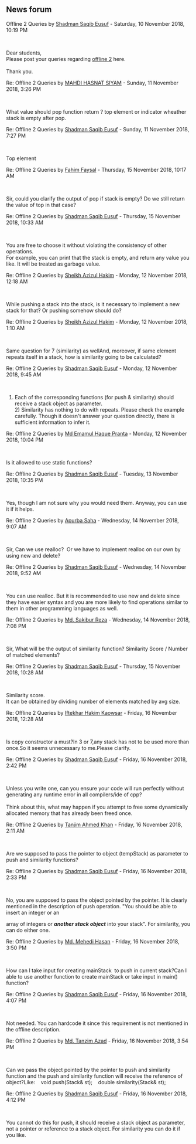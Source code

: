 <h2>News forum</h2><a href="https://moodle.cse.buet.ac.bd/user/view.php?id=1531&course=399"></a>
Offline 2 Queries
by <a href="https://moodle.cse.buet.ac.bd/user/view.php?id=1531&course=399">Shadman Saqib Eusuf</a> - Saturday, 10 November 2018, 10:19 PM


 

Dear students,<br />Please post your queries regarding <a href="..%5C..%5Cfile%5COffline_2.docx">offline 2</a> here.<br /><br />Thank you.





<a href="https://moodle.cse.buet.ac.bd/user/view.php?id=1461&course=399"></a>
Re: Offline 2 Queries
by <a href="https://moodle.cse.buet.ac.bd/user/view.php?id=1461&course=399">MAHDI HASNAT SIYAM</a> - Sunday, 11 November 2018, 3:26 PM


 

What value should pop function return ? top element or indicator wheather stack is empty after pop.





<a href="https://moodle.cse.buet.ac.bd/user/view.php?id=1531&course=399"></a>
Re: Offline 2 Queries
by <a href="https://moodle.cse.buet.ac.bd/user/view.php?id=1531&course=399">Shadman Saqib Eusuf</a> - Sunday, 11 November 2018, 7:27 PM


 

Top element





<a href="https://moodle.cse.buet.ac.bd/user/view.php?id=1454&course=399"></a>
Re: Offline 2 Queries
by <a href="https://moodle.cse.buet.ac.bd/user/view.php?id=1454&course=399">Fahim  Faysal</a> - Thursday, 15 November 2018, 10:17 AM


 

Sir, could you clarify the output of pop if stack is empty? Do we still return the value of top in that case? 





<a href="https://moodle.cse.buet.ac.bd/user/view.php?id=1531&course=399"></a>
Re: Offline 2 Queries
by <a href="https://moodle.cse.buet.ac.bd/user/view.php?id=1531&course=399">Shadman Saqib Eusuf</a> - Thursday, 15 November 2018, 10:33 AM


 

You are free to choose it without violating the consistency of other operations.<br />For example, you can print that the stack is empty, and return any value you like. It will be treated as garbage value.













<a href="https://moodle.cse.buet.ac.bd/user/view.php?id=1443&course=399"></a>
Re: Offline 2 Queries
by <a href="https://moodle.cse.buet.ac.bd/user/view.php?id=1443&course=399">Sheikh Azizul Hakim</a> - Monday, 12 November 2018, 12:18 AM


 

While pushing a stack into the stack, is it necessary to implement a new stack for that? Or pushing somehow should do?





<a href="https://moodle.cse.buet.ac.bd/user/view.php?id=1443&course=399"></a>
Re: Offline 2 Queries
by <a href="https://moodle.cse.buet.ac.bd/user/view.php?id=1443&course=399">Sheikh Azizul Hakim</a> - Monday, 12 November 2018, 1:10 AM


 

Same question for 7 (similarity) as wellAnd, moreover, if same element repeats itself in a stack, how is similarity going to be calculated?





<a href="https://moodle.cse.buet.ac.bd/user/view.php?id=1531&course=399"></a>
Re: Offline 2 Queries
by <a href="https://moodle.cse.buet.ac.bd/user/view.php?id=1531&course=399">Shadman Saqib Eusuf</a> - Monday, 12 November 2018, 9:45 AM


 

1) Each of the corresponding functions (for push & similarity) should receive a stack object as parameter.<br />2) Similarity has nothing to do with repeats. Please check the example carefully. Though it doesn't answer your question directly, there is sufficient information to infer it.











<a href="https://moodle.cse.buet.ac.bd/user/view.php?id=1409&course=399"></a>
Re: Offline 2 Queries
by <a href="https://moodle.cse.buet.ac.bd/user/view.php?id=1409&course=399">Md Emamul Haque Pranta</a> - Monday, 12 November 2018, 10:04 PM


 

Is it allowed to use static functions?





<a href="https://moodle.cse.buet.ac.bd/user/view.php?id=1531&course=399"></a>
Re: Offline 2 Queries
by <a href="https://moodle.cse.buet.ac.bd/user/view.php?id=1531&course=399">Shadman Saqib Eusuf</a> - Tuesday, 13 November 2018, 10:35 PM


 

Yes, though I am not sure why you would need them. Anyway, you can use it if it helps.









<a href="https://moodle.cse.buet.ac.bd/user/view.php?id=1449&course=399"></a>
Re: Offline 2 Queries
by <a href="https://moodle.cse.buet.ac.bd/user/view.php?id=1449&course=399">Apurba Saha</a> - Wednesday, 14 November 2018, 9:07 AM


 

Sir, Can we use realloc?  Or we have to implement realloc on our own by using new and delete?  





<a href="https://moodle.cse.buet.ac.bd/user/view.php?id=1531&course=399"></a>
Re: Offline 2 Queries
by <a href="https://moodle.cse.buet.ac.bd/user/view.php?id=1531&course=399">Shadman Saqib Eusuf</a> - Wednesday, 14 November 2018, 9:52 AM


 

You can use realloc. But it is recommended to use new and delete since they have easier syntax and you are more likely to find operations similar to them in other programming languages as well.









<a href="https://moodle.cse.buet.ac.bd/user/view.php?id=1438&course=399"></a>
Re: Offline 2 Queries
by <a href="https://moodle.cse.buet.ac.bd/user/view.php?id=1438&course=399">Md. Sakibur  Reza</a> - Wednesday, 14 November 2018, 7:08 PM


 

Sir, What will be the output of similarity function? Similarity Score / Number of matched elements? 





<a href="https://moodle.cse.buet.ac.bd/user/view.php?id=1531&course=399"></a>
Re: Offline 2 Queries
by <a href="https://moodle.cse.buet.ac.bd/user/view.php?id=1531&course=399">Shadman Saqib Eusuf</a> - Thursday, 15 November 2018, 10:28 AM


 

Similarity score.<br />It can be obtained by dividing number of elements matched by avg size.









<a href="https://moodle.cse.buet.ac.bd/user/view.php?id=1442&course=399"></a>
Re: Offline 2 Queries
by <a href="https://moodle.cse.buet.ac.bd/user/view.php?id=1442&course=399">Iftekhar Hakim Kaowsar</a> - Friday, 16 November 2018, 12:28 AM


 

Is copy constructor a must?In 3 or 7,any stack has not to be used more than once.So it seems unnecessary to me.Please clarify.<br />





<a href="https://moodle.cse.buet.ac.bd/user/view.php?id=1531&course=399"></a>
Re: Offline 2 Queries
by <a href="https://moodle.cse.buet.ac.bd/user/view.php?id=1531&course=399">Shadman Saqib Eusuf</a> - Friday, 16 November 2018, 2:42 PM


 

Unless you write one, can you ensure your code will run perfectly without generating any runtime error in all compilers/ide of cpp?<br /><br />Think about this, what may happen if you attempt to free some dynamically allocated memory that has already been freed once.









<a href="https://moodle.cse.buet.ac.bd/user/view.php?id=1431&course=399"></a>
Re: Offline 2 Queries
by <a href="https://moodle.cse.buet.ac.bd/user/view.php?id=1431&course=399">Tanjim Ahmed Khan</a> - Friday, 16 November 2018, 2:11 AM


 

Are we supposed to pass the pointer to object (tempStack) as parameter to push and similarity functions?





<a href="https://moodle.cse.buet.ac.bd/user/view.php?id=1531&course=399"></a>
Re: Offline 2 Queries
by <a href="https://moodle.cse.buet.ac.bd/user/view.php?id=1531&course=399">Shadman Saqib Eusuf</a> - Friday, 16 November 2018, 2:33 PM


 

No, you are supposed to pass the object pointed by the pointer. It is clearly mentioned in the description of push operation. "You should be able to insert an integer or an
array of integers or <b>*<em>another stack object</em>*</b> into your stack". For similarity, you can do either one.<br />









<a href="https://moodle.cse.buet.ac.bd/user/view.php?id=1430&course=399"></a>
Re: Offline 2 Queries
by <a href="https://moodle.cse.buet.ac.bd/user/view.php?id=1430&course=399">Md. Mehedi Hasan</a> - Friday, 16 November 2018, 3:50 PM


 

How can I take input for creating mainStack  to push in current stack?Can I able to use another function to create mainStack or take input in main() function?





<a href="https://moodle.cse.buet.ac.bd/user/view.php?id=1531&course=399"></a>
Re: Offline 2 Queries
by <a href="https://moodle.cse.buet.ac.bd/user/view.php?id=1531&course=399">Shadman Saqib Eusuf</a> - Friday, 16 November 2018, 4:07 PM


 

Not needed. You can hardcode it since this requirement is not mentioned in the offline description.









<a href="https://moodle.cse.buet.ac.bd/user/view.php?id=1434&course=399"></a>
Re: Offline 2 Queries
by <a href="https://moodle.cse.buet.ac.bd/user/view.php?id=1434&course=399">Md. Tanzim Azad</a> - Friday, 16 November 2018, 3:54 PM


 

Can we pass the object pointed by the pointer to push and similarity function and the push and similarity function will receive the reference of object?Like:    void push(Stack& st);    double similarity(Stack& st);





<a href="https://moodle.cse.buet.ac.bd/user/view.php?id=1531&course=399"></a>
Re: Offline 2 Queries
by <a href="https://moodle.cse.buet.ac.bd/user/view.php?id=1531&course=399">Shadman Saqib Eusuf</a> - Friday, 16 November 2018, 4:12 PM


 

You cannot do this for push, it should receive a stack object as parameter, not a pointer or reference to a stack object. For similarity you can do it if you like.










